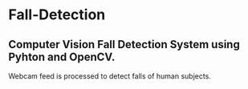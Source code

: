 # Fall-Detection

## Computer Vision Fall Detection System using Pyhton and OpenCV.

Webcam feed is processed to detect falls of human subjects.


